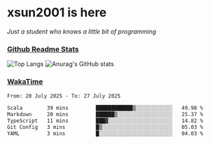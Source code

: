 # xsun2001 is here

*Just a student who knows a little bit of programming*

### [Github Readme Stats](https://github.com/anuraghazra/github-readme-stats)

![Top Langs](https://github-readme-stats.vercel.app/api/top-langs/?username=xsun2001&layout=compact&theme=radical) ![Anurag's GitHub stats](https://github-readme-stats.vercel.app/api?username=xsun2001&show_icons=true&theme=radical)

### [WakaTime](https://wakatime.com)

<!--START_SECTION:waka-->

```txt
From: 20 July 2025 - To: 27 July 2025

Scala        39 mins         ████████████▒░░░░░░░░░░░░   49.98 %
Markdown     20 mins         ██████▒░░░░░░░░░░░░░░░░░░   25.37 %
TypeScript   11 mins         ███▓░░░░░░░░░░░░░░░░░░░░░   14.82 %
Git Config   3 mins          █▒░░░░░░░░░░░░░░░░░░░░░░░   05.03 %
YAML         3 mins          █░░░░░░░░░░░░░░░░░░░░░░░░   04.03 %
```

<!--END_SECTION:waka-->

